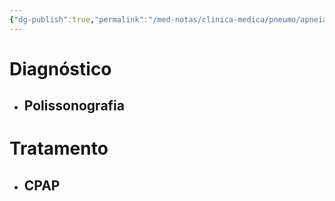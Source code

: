 ```yaml
---
{"dg-publish":true,"permalink":"/med-notas/clinica-medica/pneumo/apneia-do-sono/"}
---
```


# Diagnóstico
- ## Polissonografia
# Tratamento
- ## CPAP
